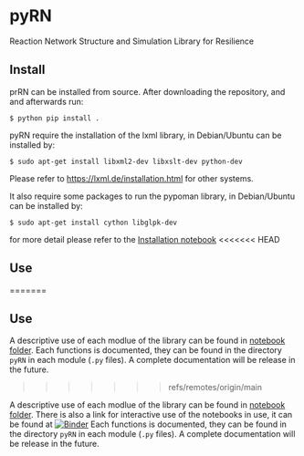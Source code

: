 # pyRN
Reaction Network Structure and Simulation Library for Resilience

## Install

prRN can be installed from source. After downloading the repository, and and afterwards run:

    $ python pip install .

pyRN require the installation of the lxml library, in Debian/Ubuntu can be installed by:

    $ sudo apt-get install libxml2-dev libxslt-dev python-dev

Please refer to https://lxml.de/installation.html for other systems.

It also require some packages to run the pypoman library, in Debian/Ubuntu can be installed by:

    $ sudo apt-get install cython libglpk-dev 

for more detail please refer to the [Installation notebook](https://github.com/pmaldona/pyRN/blob/main/notebooks/General%20description%20and%20installation.ipynb)
<<<<<<< HEAD

## Use
=======

## Use

A descriptive use of each modlue of the library can be found in [notebook folder](https://github.com/pmaldona/pyRN/tree/main/networks).  Each functions is documented, they can be found in the directory `pyRN` in each module (`.py` files). A complete documentation will be release in the future. 
>>>>>>> refs/remotes/origin/main

A descriptive use of each modlue of the library can be found in [notebook folder](https://github.com/pmaldona/pyRN/tree/main/networks). 
There is also a link for interactive use of the notebooks in use, it can be found at [![Binder](https://mybinder.org/badge_logo.svg)](https://mybinder.org/v2/gh/pmaldona/pyRN/HEAD?labpath=notebooks)
Each functions is documented, they can be found in the directory `pyRN` in each module (`.py` files). A complete documentation will be release in the future. 